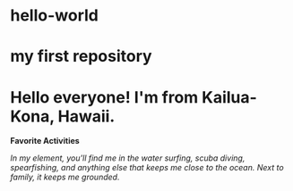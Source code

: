 # hello-world
# my first repository

# Hello everyone! I'm from Kailua-Kona, Hawaii.

**Favorite Activities**

*In my element, you'll find me in the water surfing, scuba diving, spearfishing, and anything else that keeps me close to the ocean. Next to family, it keeps me grounded.*
